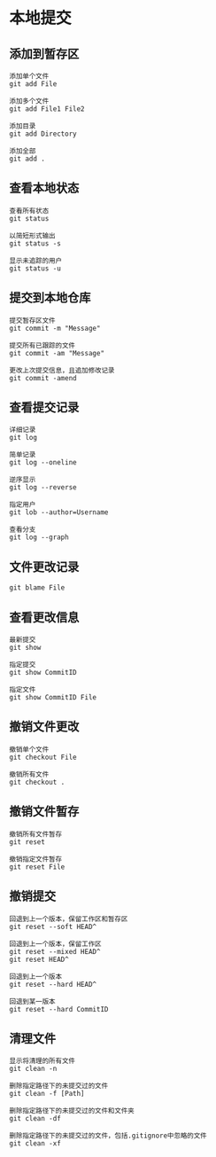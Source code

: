 # 本地提交

## 添加到暂存区

    添加单个文件
    git add File

    添加多个文件
    git add File1 File2

    添加目录
    git add Directory

    添加全部
    git add .

## 查看本地状态

    查看所有状态
    git status

    以简短形式输出
    git status -s

    显示未追踪的用户
    git status -u

## 提交到本地仓库

    提交暂存区文件
    git commit -m "Message"

    提交所有已跟踪的文件
    git commit -am "Message"

    更改上次提交信息，且追加修改记录
    git commit -amend

## 查看提交记录

    详细记录
    git log

    简单记录
    git log --oneline

    逆序显示
    git log --reverse

    指定用户
    git lob --author=Username

    查看分支
    git log --graph

## 文件更改记录

    git blame File

## 查看更改信息

    最新提交
    git show

    指定提交
    git show CommitID

    指定文件
    git show CommitID File

## 撤销文件更改

    撤销单个文件
    git checkout File

    撤销所有文件
    git checkout .

## 撤销文件暂存

    撤销所有文件暂存
    git reset

    撤销指定文件暂存
    git reset File

## 撤销提交

    回退到上一个版本，保留工作区和暂存区
    git reset --soft HEAD^

    回退到上一个版本，保留工作区
    git reset --mixed HEAD^
    git reset HEAD^

    回退到上一个版本
    git reset --hard HEAD^

    回退到某一版本
    git reset --hard CommitID

## 清理文件

    显示将清理的所有文件
    git clean -n
    
    删除指定路径下的未提交过的文件
    git clean -f [Path]

    删除指定路径下的未提交过的文件和文件夹
    git clean -df

    删除指定路径下的未提交过的文件，包括.gitignore中忽略的文件
    git clean -xf
